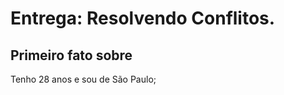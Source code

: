 # Entrega: Resolvendo Conflitos.

## Primeiro fato sobre <Jaqueline>
Tenho 28 anos e sou de São Paulo;